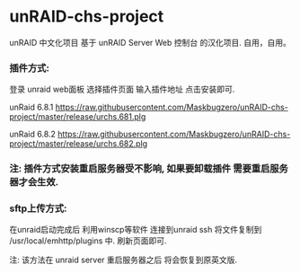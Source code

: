 # unRAID-chs-project
unRAID 中文化项目
基于 unRAID Server Web 控制台 的汉化项目.
自用，自用。
### 插件方式:
登录 unraid web面板 选择插件页面
输入插件地址  点击安装即可.

unRaid 6.8.1
https://raw.githubusercontent.com/Maskbugzero/unRAID-chs-project/master/release/urchs.681.plg

unRaid 6.8.2 
https://raw.githubusercontent.com/Maskbugzero/unRAID-chs-project/master/release/urchs.682.plg

### 注: 插件方式安装重启服务器受不影响, 如果要卸载插件 需要重启服务器才会生效.

### sftp上传方式:
在unraid启动完成后 利用winscp等软件 连接到unraid ssh 将文件复制到 /usr/local/emhttp/plugins 中. 刷新页面即可.

注: 该方法在 unraid server 重启服务器之后 将会恢复到原英文版.
